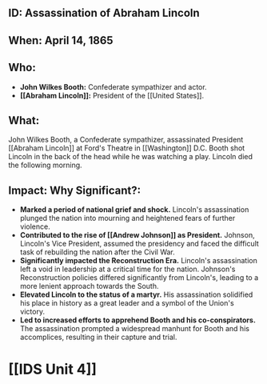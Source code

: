 ## ID: Assassination of Abraham Lincoln

## When: April 14, 1865

## Who: 
* **John Wilkes Booth:** Confederate sympathizer and actor.
* **[[Abraham Lincoln]]:** President of the [[United States]].

## What: 
John Wilkes Booth, a Confederate sympathizer, assassinated President [[Abraham Lincoln]] at Ford's Theatre in [[Washington]] D.C. Booth shot Lincoln in the back of the head while he was watching a play. Lincoln died the following morning. 

## Impact: Why Significant?: 
* **Marked a period of national grief and shock.** Lincoln's assassination plunged the nation into mourning and heightened fears of further violence.
* **Contributed to the rise of [[Andrew Johnson]] as President.** Johnson, Lincoln's Vice President, assumed the presidency and faced the difficult task of rebuilding the nation after the Civil War.
* **Significantly impacted the Reconstruction Era.** Lincoln's assassination left a void in leadership at a critical time for the nation. Johnson's Reconstruction policies differed significantly from Lincoln's, leading to a more lenient approach towards the South.
* **Elevated Lincoln to the status of a martyr.** His assassination solidified his place in history as a great leader and a symbol of the Union's victory.
* **Led to increased efforts to apprehend Booth and his co-conspirators.**  The assassination prompted a widespread manhunt for Booth and his accomplices, resulting in their capture and trial.

# [[IDS Unit 4]]